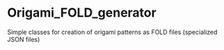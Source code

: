 # Origami_FOLD_generator
Simple classes for creation of origami patterns as FOLD files (specialized JSON files)

